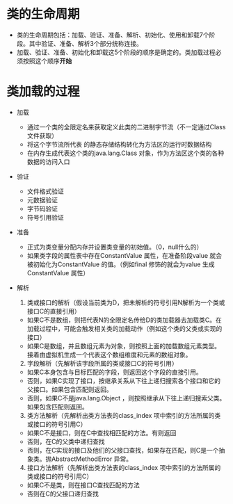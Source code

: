 # 类的生命周期
  * 类的生命周期包括：加载、验证、准备、解析、初始化、使用和卸载7个阶段。其中验证、准备、解析3个部分统称连接。
  * 加载、验证、准备、初始化和卸载这5个阶段的顺序是确定的。类加载过程必须按照这个顺序**开始**

# 类加载的过程
  * 加载
    * 通过一个类的全限定名来获取定义此类的二进制字节流（不一定通过Class 文件获取）
    * 将这个字节流所代表 的静态存储结构转化为方法区的运行时数据结构
    * 在内存生成代表这个类的java.lang.Class 对象，作为方法区这个类的各种数据的访问入口

  * 验证
    * 文件格式验证
    * 元数据验证
    * 字节码验证
    * 符号引用验证

  * 准备
    * 正式为类变量分配内存并设置类变量的初始值。（0，null什么的）
    * 如果类字段的属性表中存在ConstantValue 属性，在准备阶段value 就会被初始化为ConstantValue 的值。（例如final 修饰的就会为value 生成ConstantValue 属性）

  * 解析
    1. 类或接口的解析（假设当前类为D，把未解析的符号引用N解析为一个类或接口C的直接引用）
      * 如果C不是数组，则把代表N的全限定名传给D的类加载器去加载类C。在加载过程中，可能会触发相关类的加载动作（例如这个类的父类或实现的接口）
      * 如果C是数组，并且数组元素为对象，则按照上面的加载数组元素类型。接着由虚拟机生成一个代表这个数组维度和元素的数组对象。

    2. 字段解析（先解析该字段所属的类或接口C的符号引用）
      * 如果C本身包含与目标匹配的字段，则返回这个字段的直接引用。
      * 否则，如果C实现了接口，按继承关系从下往上递归搜索各个接口和它的父接口。如果包含匹配则返回。
      * 否则，如果C不是java.lang.Object ，则按照继承从下往上递归搜索父类。如果包含匹配则返回。

    3. 类方法解析（先解析出类方法表的class_index 项中索引的方法所属的类或接口的符号引用C）
      * 如果C不是接口，则在C中查找相匹配的方法。有则返回
      * 否则，在C的父类中递归查找
      * 否则，在C实现的接口及他们的父接口查找，如果存在匹配，则C是一个抽象类。抛AbstractMethodError 异常。

    4. 接口方法解析（先解析出类方法表的class_index 项中索引的方法所属的类或接口的符号引用C）
      * 如果C不是类，则在接口C查找匹配的方法
      * 否则在C的父接口递归查找

 

  
